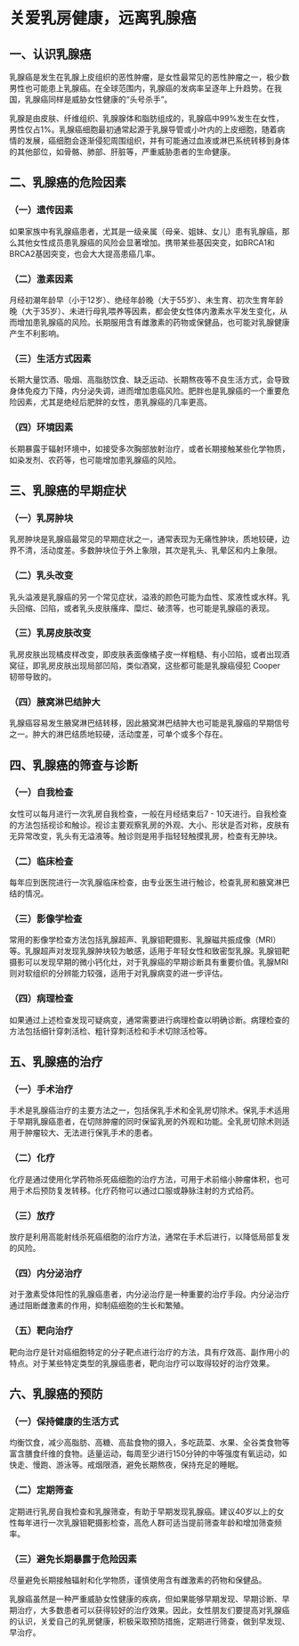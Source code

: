 # 关爱乳房健康，远离乳腺癌

## 一、认识乳腺癌
乳腺癌是发生在乳腺上皮组织的恶性肿瘤，是女性最常见的恶性肿瘤之一，极少数男性也可能患上乳腺癌。在全球范围内，乳腺癌的发病率呈逐年上升趋势。在我国，乳腺癌同样是威胁女性健康的“头号杀手”。

乳腺是由皮肤、纤维组织、乳腺腺体和脂肪组成的，乳腺癌中99%发生在女性，男性仅占1%。乳腺癌细胞最初通常起源于乳腺导管或小叶内的上皮细胞，随着病情的发展，癌细胞会逐渐侵犯周围组织，并有可能通过血液或淋巴系统转移到身体的其他部位，如骨骼、肺部、肝脏等，严重威胁患者的生命健康。

## 二、乳腺癌的危险因素
### （一）遗传因素
如果家族中有乳腺癌患者，尤其是一级亲属（母亲、姐妹、女儿）患有乳腺癌，那么其他女性成员患乳腺癌的风险会显著增加。携带某些基因突变，如BRCA1和BRCA2基因突变，也会大大提高患癌几率。

### （二）激素因素
月经初潮年龄早（小于12岁）、绝经年龄晚（大于55岁）、未生育、初次生育年龄晚（大于35岁）、未进行母乳喂养等因素，都会使女性体内激素水平发生变化，从而增加患乳腺癌的风险。长期服用含有雌激素的药物或保健品，也可能对乳腺健康产生不利影响。

### （三）生活方式因素
长期大量饮酒、吸烟、高脂肪饮食、缺乏运动、长期熬夜等不良生活方式，会导致身体免疫力下降，内分泌失调，进而增加患癌风险。肥胖也是乳腺癌的一个重要危险因素，尤其是绝经后肥胖的女性，患乳腺癌的几率更高。

### （四）环境因素
长期暴露于辐射环境中，如接受多次胸部放射治疗，或者长期接触某些化学物质，如染发剂、农药等，也可能增加患乳腺癌的风险。

## 三、乳腺癌的早期症状
### （一）乳房肿块
乳房肿块是乳腺癌最常见的早期症状之一，通常表现为无痛性肿块，质地较硬，边界不清，活动度差。多数肿块位于外上象限，其次是乳头、乳晕区和内上象限。

### （二）乳头改变
乳头溢液是乳腺癌的另一个常见症状，溢液的颜色可能为血性、浆液性或水样。乳头回缩、凹陷，或者乳头皮肤瘙痒、糜烂、破溃等，也可能是乳腺癌的表现。

### （三）乳房皮肤改变
乳房皮肤出现橘皮样改变，即皮肤表面像橘子皮一样粗糙、有小凹陷，或者出现酒窝征，即乳房皮肤出现局部凹陷，类似酒窝，这些都可能是乳腺癌侵犯 Cooper 韧带导致的。

### （四）腋窝淋巴结肿大
乳腺癌容易发生腋窝淋巴结转移，因此腋窝淋巴结肿大也可能是乳腺癌的早期信号之一。肿大的淋巴结质地较硬，活动度差，可单个或多个存在。

## 四、乳腺癌的筛查与诊断
### （一）自我检查
女性可以每月进行一次乳房自我检查，一般在月经结束后7 - 10天进行。自我检查的方法包括视诊和触诊。视诊主要观察乳房的外观、大小、形状是否对称，皮肤有无异常改变，乳头有无溢液等。触诊则是用手指轻轻触摸乳房，检查有无肿块。

### （二）临床检查
每年应到医院进行一次乳腺临床检查，由专业医生进行触诊，检查乳房和腋窝淋巴结的情况。

### （三）影像学检查
常用的影像学检查方法包括乳腺超声、乳腺钼靶摄影、乳腺磁共振成像（MRI）等。乳腺超声对发现乳腺肿块较为敏感，适用于年轻女性和致密型乳腺。乳腺钼靶摄影可以发现早期的微小钙化灶，对于乳腺癌的早期诊断具有重要价值。乳腺MRI则对软组织的分辨能力较强，适用于对乳腺病变的进一步评估。

### （四）病理检查
如果通过上述检查发现可疑病变，通常需要进行病理检查以明确诊断。病理检查的方法包括细针穿刺活检、粗针穿刺活检和手术切除活检等。

## 五、乳腺癌的治疗
### （一）手术治疗
手术是乳腺癌治疗的主要方法之一，包括保乳手术和全乳房切除术。保乳手术适用于早期乳腺癌患者，在切除肿瘤的同时保留乳房的外观和功能。全乳房切除术则适用于肿瘤较大、无法进行保乳手术的患者。

### （二）化疗
化疗是通过使用化学药物杀死癌细胞的治疗方法，可用于术前缩小肿瘤体积，也可用于术后预防复发转移。化疗药物可以通过口服或静脉注射的方式给药。

### （三）放疗
放疗是利用高能射线杀死癌细胞的治疗方法，通常在手术后进行，以降低局部复发的风险。

### （四）内分泌治疗
对于激素受体阳性的乳腺癌患者，内分泌治疗是一种重要的治疗手段。内分泌治疗通过阻断雌激素的作用，抑制癌细胞的生长和繁殖。

### （五）靶向治疗
靶向治疗是针对癌细胞特定的分子靶点进行治疗的方法，具有疗效高、副作用小的特点。对于某些特定类型的乳腺癌患者，靶向治疗可以取得较好的治疗效果。

## 六、乳腺癌的预防
### （一）保持健康的生活方式
均衡饮食，减少高脂肪、高糖、高盐食物的摄入，多吃蔬菜、水果、全谷类食物等富含膳食纤维的食物。适量运动，每周至少进行150分钟的中等强度有氧运动，如快走、慢跑、游泳等。戒烟限酒，避免长期熬夜，保持充足的睡眠。

### （二）定期筛查
定期进行乳房自我检查和乳腺筛查，有助于早期发现乳腺癌。建议40岁以上的女性每年进行一次乳腺钼靶摄影检查，高危人群可适当提前筛查年龄和增加筛查频率。

### （三）避免长期暴露于危险因素
尽量避免长期接触辐射和化学物质，谨慎使用含有雌激素的药物和保健品。

乳腺癌虽然是一种严重威胁女性健康的疾病，但如果能够早期发现、早期诊断、早期治疗，大多数患者可以获得较好的治疗效果。因此，女性朋友们要提高对乳腺癌的认识，关爱自己的乳房健康，积极采取预防措施，定期进行筛查，做到早发现、早治疗。